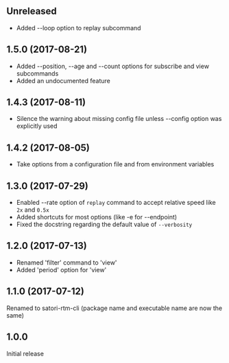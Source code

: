 Unreleased
------------------

* Added --loop option to replay subcommand

1.5.0 (2017-08-21)
------------------

* Added --position, --age and --count options for subscribe and view subcommands
* Added an undocumented feature

1.4.3 (2017-08-11)
------------------

* Silence the warning about missing config file unless --config option was explicitly used

1.4.2 (2017-08-05)
------------------

* Take options from a configuration file and from environment variables

1.3.0 (2017-07-29)
------------------

* Enabled --rate option of `replay` command to accept relative speed like `2x` and `0.5x`
* Added shortcuts for most options (like -e for --endpoint)
* Fixed the docstring regarding the default value of `--verbosity`

1.2.0 (2017-07-13)
------------------

* Renamed 'filter' command to 'view'
* Added 'period' option for 'view'

1.1.0 (2017-07-12)
------------------

Renamed to satori-rtm-cli (package name and executable name are now the same)

1.0.0
-----

Initial release